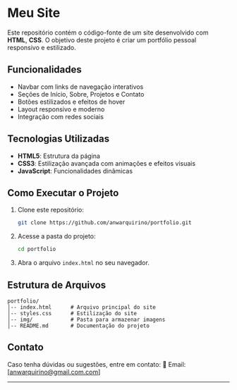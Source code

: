 # Meu Site

Este repositório contém o código-fonte de um site desenvolvido com **HTML**, **CSS**. O objetivo deste projeto é criar um portfólio pessoal responsivo e estilizado.

## Funcionalidades

- Navbar com links de navegação interativos
- Seções de Início, Sobre, Projetos e Contato
- Botões estilizados e efeitos de hover
- Layout responsivo e moderno
- Integração com redes sociais

## Tecnologias Utilizadas

- **HTML5**: Estrutura da página
- **CSS3**: Estilização avançada com animações e efeitos visuais
- **JavaScript**: Funcionalidades dinâmicas

## Como Executar o Projeto

1. Clone este repositório:

   ```bash
   git clone https://github.com/anwarquirino/portfolio.git
   ```

2. Acesse a pasta do projeto:

   ```bash
   cd portfolio
   ```

3. Abra o arquivo `index.html` no seu navegador.

## Estrutura de Arquivos

```
portfolio/
│-- index.html      # Arquivo principal do site
│-- styles.css      # Estilização do site
│-- img/            # Pasta para armazenar imagens
│-- README.md       # Documentação do projeto
```

## Contato

Caso tenha dúvidas ou sugestões, entre em contato:
📧 Email: [anwarquirino@gmail.com.com]

---


